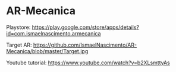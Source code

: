 # AR-Mecanica

Playstore: https://play.google.com/store/apps/details?id=com.ismaelnascimento.armecanica

Target AR: https://github.com/IsmaelNascimento/AR-Mecanica/blob/master/Target.jpg

Youtube tutorial: https://www.youtube.com/watch?v=b2XLsmttyAs
